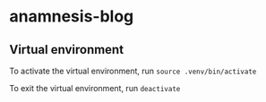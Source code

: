 # anamnesis-blog

## Virtual environment
To activate the virtual environment, run `source .venv/bin/activate`

To exit the virtual environment, run `deactivate`
